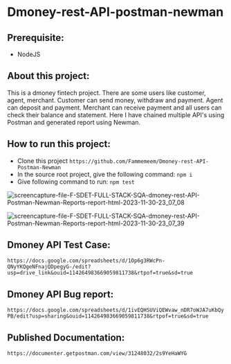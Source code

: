 # Dmoney-rest-API-postman-newman

## Prerequisite:
- NodeJS

## About this project:
This is a dmoney fintech project. There are some users like customer, agent, merchant. Customer can send money, withdraw and payment. Agent can deposit and payment. Merchant can receive payment and all users can check their balance and statement. Here I have chained multiple API's using Postman and generated report using Newman.

## How to run this project:
- Clone this project
  ``` https://github.com/Fammemeem/Dmoney-rest-API-Postman-Newman ```
- In the source root project, give the following command:
  ``` npm i ```
- Give following command to run:
  ``` npm test ```
  
![screencapture-file-F-SDET-FULL-STACK-SQA-dmoney-rest-API-Postman-Newman-Reports-report-html-2023-11-30-23_07_08](https://github.com/Fammemeem/Dmoney-rest-API-Postman-Newman/assets/106922643/72662f3b-dd78-436d-897b-a4ad03de22d9)


![screencapture-file-F-SDET-FULL-STACK-SQA-dmoney-rest-API-Postman-Newman-Reports-report-html-2023-11-30-23_07_39](https://github.com/Fammemeem/Dmoney-rest-API-Postman-Newman/assets/106922643/77545836-1e90-43ac-8f07-41a42bd508c3)

## Dmoney API Test Case:
``` https://docs.google.com/spreadsheets/d/1Op6g3RWcPn-QNyYKQgeNFnajQDpegyG-/edit?usp=drive_link&ouid=114264983669059811738&rtpof=true&sd=true ```

## Dmoney API Bug report:
``` https://docs.google.com/spreadsheets/d/1ivEQHSUViQEWvaw_nDR7oWJA7uKbQyPB/edit?usp=sharing&ouid=114264983669059811738&rtpof=true&sd=true ```

## Published Documentation:
``` https://documenter.getpostman.com/view/31248032/2s9YeHaWYG ```

